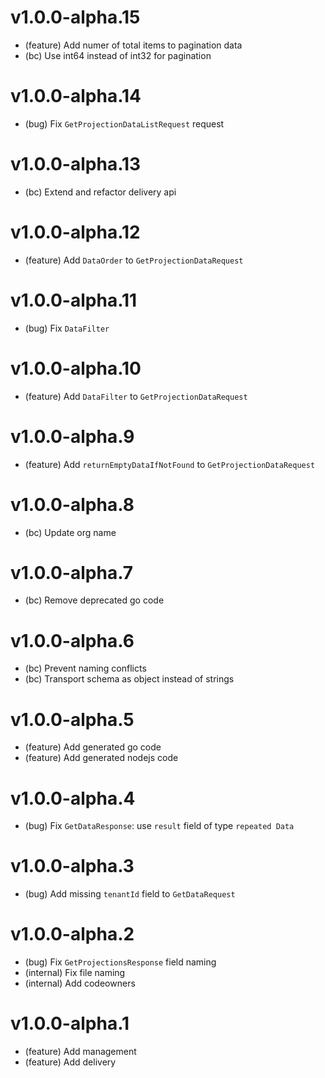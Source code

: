 # v1.0.0-alpha.15

- (feature) Add numer of total items to pagination data
- (bc) Use int64 instead of int32 for pagination

# v1.0.0-alpha.14

- (bug) Fix `GetProjectionDataListRequest` request

# v1.0.0-alpha.13

- (bc) Extend and refactor delivery api

# v1.0.0-alpha.12

- (feature) Add `DataOrder` to `GetProjectionDataRequest`

# v1.0.0-alpha.11

- (bug) Fix `DataFilter`

# v1.0.0-alpha.10

- (feature) Add `DataFilter` to `GetProjectionDataRequest`

# v1.0.0-alpha.9

- (feature) Add `returnEmptyDataIfNotFound` to `GetProjectionDataRequest`

# v1.0.0-alpha.8

- (bc) Update org name

# v1.0.0-alpha.7

- (bc) Remove deprecated go code

# v1.0.0-alpha.6

- (bc) Prevent naming conflicts
- (bc) Transport schema as object instead of strings

# v1.0.0-alpha.5

- (feature) Add generated go code
- (feature) Add generated nodejs code

# v1.0.0-alpha.4

- (bug) Fix `GetDataResponse`: use `result` field of type `repeated Data`

# v1.0.0-alpha.3

- (bug) Add missing `tenantId` field to `GetDataRequest`

# v1.0.0-alpha.2

- (bug) Fix `GetProjectionsResponse` field naming
- (internal) Fix file naming
- (internal) Add codeowners

# v1.0.0-alpha.1

- (feature) Add management
- (feature) Add delivery
